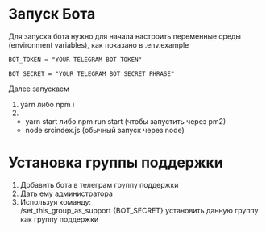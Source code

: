 <h1>Запуск Бота</h1>
Для запуска бота нужно для начала настроить переменные среды (environment variables),
как показано в .env.example

`BOT_TOKEN = "YOUR TELEGRAM BOT TOKEN"`

`BOT_SECRET = "YOUR TELEGRAM BOT SECRET PHRASE"`

Далее запускаем
<ol>
    <li><a>yarn</a> либо <a>npm i</a>
    <li>
        <ul style = "margin: 0;
            padding: 0;
            border: 0;
            margin-left: 10px;
            font-size: 100%;
            font: inherit;
            vertical-align: baseline;">
            <li><a>yarn start</a> либо <a>npm run start</a> (чтобы запустить через pm2)</li>
            <li><a>node srcindex.js</a> (обычный запуск через node)</li>
        </ul>
</ol>

<h1>Установка группы поддержки</h1>
<ol>
    <li>Добавить бота в телеграм группу поддержки</li>
    <li>Дать ему администратора</li>
    <li>Используя команду:
    <br/>
    <a>/set_this_group_as_support {BOT_SECRET}</a> установить данную группу как группу поддержки</li>
</ol>